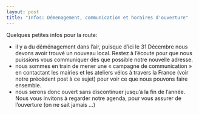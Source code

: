 ```yaml
---
layout: post
title: "Infos: Démenagement, communication et horaires d'ouverture"
---
```



Quelques petites infos pour la route:
* il y a du déménagement dans l’air, puisque d’ici le 31  Décembre nous  devons avoir trouvé un nouveau local. Restez à l’écoute  pour que nous  puissions vous communiquer dès que possible notre nouvelle  adresse.
* nous  sommes en train de mener une « campagne de  communication »   en contactant les mairies et les ateliers vélos à  travers la France  (voir notre précédent post à ce sujet) pour voir ce  que nous pouvons  faire ensemble.
* nous serons  donc ouvert sans  discontinuer jusqu’à la fin de l’année. Nous vous  invitons à regarder  notre agenda, pour vous assurer de l’ouverture (on  ne sait jamais …)
